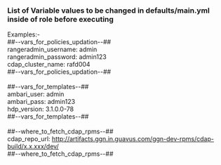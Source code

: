 <h3>List of Variable values to be changed in defaults/main.yml inside of role before executing</h3>


Examples:-<br> 
##--vars_for_policies_updation--##<br>
rangeradmin_username: admin<br>
rangeradmin_password: admin123<br>
cdap_cluster_name: rafd004<br>
##--vars_for_policies_updation--##<br>
<br>
##--vars_for_templates--##<br>
ambari_user: admin<br>
ambari_pass: admin123<br>
hdp_version: 3.1.0.0-78<br>
##--vars_for_templates--##<br>
<br>
##--where_to_fetch_cdap_rpms--##<br>
cdap_repo_url: http://artifacts.ggn.in.guavus.com/ggn-dev-rpms/cdap-build/x.x.xxx/dev/<br>
##--where_to_fetch_cdap_rpms--##<br>
